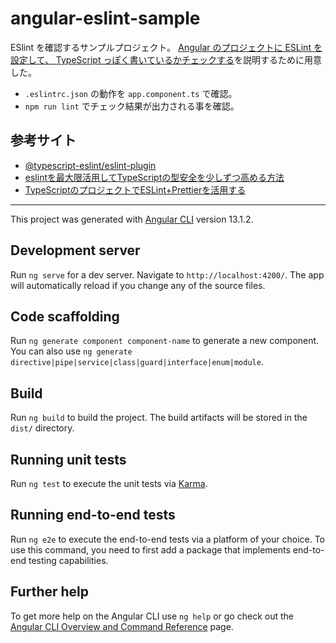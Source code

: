 # angular-eslint-sample

ESlint を確認するサンプルプロジェクト。
[Angular のプロジェクトに ESLint を設定して、 TypeScript っぽく書いているかチェックする](https://www.nakamurakko.com/entry/2022/01/20/081148)を説明するために用意した。

* `.eslintrc.json` の動作を `app.component.ts` で確認。
* `npm run lint` でチェック結果が出力される事を確認。

## 参考サイト

* [@typescript-eslint/eslint-plugin](https://www.npmjs.com/package/@typescript-eslint/eslint-plugin)
* [eslintを最大限活用してTypeScriptの型安全を少しずつ高める方法](https://tech.ga-tech.co.jp/entry/2020/01/refactoring-type-safety-with-eslint)
* [TypeScriptのプロジェクトでESLint+Prettierを活用する](https://www.tam-tam.co.jp/tipsnote/javascript/post17695.html)

---

This project was generated with [Angular CLI](https://github.com/angular/angular-cli) version 13.1.2.

## Development server

Run `ng serve` for a dev server. Navigate to `http://localhost:4200/`. The app will automatically reload if you change any of the source files.

## Code scaffolding

Run `ng generate component component-name` to generate a new component. You can also use `ng generate directive|pipe|service|class|guard|interface|enum|module`.

## Build

Run `ng build` to build the project. The build artifacts will be stored in the `dist/` directory.

## Running unit tests

Run `ng test` to execute the unit tests via [Karma](https://karma-runner.github.io).

## Running end-to-end tests

Run `ng e2e` to execute the end-to-end tests via a platform of your choice. To use this command, you need to first add a package that implements end-to-end testing capabilities.

## Further help

To get more help on the Angular CLI use `ng help` or go check out the [Angular CLI Overview and Command Reference](https://angular.io/cli) page.
